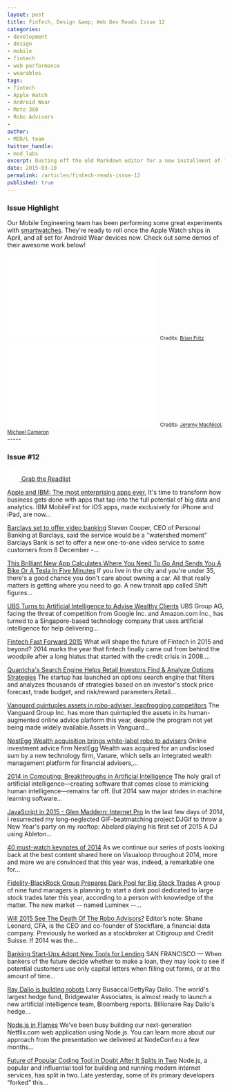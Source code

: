 ```yaml
---
layout: post
title: FinTech, Design &amp; Web Dev Reads Issue 12
categories: 
- development
- design
- mobile
- fintech
- web performance
- wearables
tags: 
- fintech
- Apple Watch
- Android Wear
- Moto 360
- Robo Advisors
- 
author: 
- MOD/L team
twitter_handle:
- mod_labs
excerpt: Dusting off the old Markdown editor for a new installment of fintech, design & dev reads.
date: 2015-03-10
permalink: /articles/fintech-reads-issue-12
published: true
---
```


### Issue Highlight

Our Mobile Engineering team has been performing some great experiments with [smartwatches](/articles/wearables/).  They're ready to roll once the Apple Watch ships in April, and all set for Android Wear devices now. Check out some demos of their awesome work below!

<div class="reads-focus clearfix">
	<div class="pull-left">
		<iframe src="//player.vimeo.com/video/121371436?color=0071a3&byline=0" width="350" height="197" frameborder="0" webkitallowfullscreen mozallowfullscreen allowfullscreen></iframe>
		<small class="caption">Credits: <a href="mailto:brian.fritz@markit.com">Brian Fritz</a></small>
	</div>
	<div class="pull-left">
		<iframe src="//player.vimeo.com/video/114930769?color=0071a3&byline=0" width="350" height="197" frameborder="0" webkitallowfullscreen mozallowfullscreen allowfullscreen></iframe>
		<small class="caption">Credits: <a href="mailto:jeremy.macnicol@markit.com">Jeremy MacNicol</a>, <a href="mailto:michael.cameron@markit.com">Michael Cameron</a></small>
	</div>
</div>
-----

### Issue #12

<a href="http://readlists.com/68570bf4"><img src="/images/readlist-icon.png"> Grab the Readlist</a>

[Apple and IBM: The most enterprising apps ever.](https://www.apple.com/business/mobile-enterprise-apps/) It's time to transform how business gets done with apps that tap into the full potential of big data and analytics. IBM MobileFirst for iOS apps, made exclusively for iPhone and iPad, are now...

[Barclays set to offer video banking](http://www.bbc.com/news/business-30260765) Steven Cooper, CEO of Personal Banking at Barclays, said the service would be a "watershed moment" Barclays Bank is set to offer a new one-to-one video service to some customers from 8 December -...

[This Brilliant New App Calculates Where You Need To Go And Sends You A Bike Or A Tesla In Five Minutes](http://www.fastcoexist.com/3038920/this-brilliant-new-app-calculates-where-you-need-to-go-and-sends-you-a-bike-or-a-tesla-in-fi) If you live in the city and you're under 35, there's a good chance you don't care about owning a car. All that really matters is getting where you need to go. A new transit app called Shift figures...

[UBS Turns to Artificial Intelligence to Advise Wealthy Clients](http://www.bloomberg.com/news/2014-12-07/ubs-turns-to-artificial-intelligence-to-advise-wealthy-clients.html) UBS Group AG, facing the threat of competition from Google Inc. and Amazon.com Inc., has turned to a Singapore-based technology company that uses artificial intelligence for help delivering...

[Fintech Fast Forward 2015](http://www.wallstreetandtech.com/trading-technology/fintech-fast-forward-2015/a/d-id/1318081) What will shape the future of Fintech in 2015 and beyond? 2014 marks the year that fintech finally came out from behind the woodpile after a long hiatus that started with the credit crisis in 2008....

[Quantcha's Search Engine Helps Retail Investors Find & Analyze Options Strategies](http://www.wallstreetandtech.com/trading-technology/quantchas-search-engine-helps-retail-investors-find-and-analyze-options-strategies/d/d-id/1316525) The startup has launched an options search engine that filters and analyzes thousands of strategies based on an investor's stock price forecast, trade budget, and risk/reward parameters.Retail...

[Vanguard quintuples assets in robo-adviser, leapfrogging competitors](http://www.investmentnews.com/article/20141208/FREE/141209910/vanguard-quintuples-assets-in-robo-adviser-leapfrogging-competitors) The Vanguard Group Inc. has more than quintupled the assets in its human-augmented online advice platform this year, despite the program not yet being made widely available.Assets in Vanguard...

[NestEgg Wealth acquisition brings white-label robo to advisers](http://www.investmentnews.com/article/20141218/FREE/141219909/nestegg-wealth-acquisition-brings-white-label-robo-to-advisers) Online investment advice firm NestEgg Wealth was acquired for an undisclosed sum by a new technology firm, Vanare, which sells an integrated wealth management platform for financial advisers,...

[2014 in Computing: Breakthroughs in Artificial Intelligence](http://www.technologyreview.com/news/533686/2014-in-computing-breakthroughs-in-artificial-intelligence/) The holy grail of artificial intelligence&#x2014;creating software that comes close to mimicking human intelligence&#x2014;remains far off. But 2014 saw major strides in machine learning software...

[JavaScript in 2015 - Glen Maddern: Internet Pro](http://glenmaddern.com/articles/javascript-in-2015) In the last few days of 2014, I resurrected my long-neglected GIF-beatmatching project DJGif to throw a New Year's party on my rooftop: &#x245;belard playing his first set of 2015 A DJ using Ableton...

[40 must-watch keynotes of 2014](http://visualoop.com/29113/the-top-40-best-video-keynotes-of-2014) As we continue our series of posts looking back at the best content shared here on Visualoop throughout 2014, more and more we are convinced that this year was, indeed, a remarkable one for...

[Fidelity-BlackRock Group Prepares Dark Pool for Big Stock Trades](http://www.bloomberg.com/news/2015-01-20/fidelity-blackrock-group-prepares-dark-pool-for-big-stock-trades.html) A group of nine fund managers is planning to start a dark pool dedicated to large stock trades later this year, according to a person with knowledge of the matter. The new market -- named Luminex --...

[Will 2015 See The Death Of The Robo Advisors?](http://techcrunch.com/2015/01/27/will-2015-see-the-death-of-the-robo-advisors/) Editor&#x2019;s note:&#xA0;Shane Leonard, CFA, is the CEO and co-founder of Stockflare, a financial data company. Previously he worked as a stockbroker at Citigroup and Credit Suisse. If 2014 was the...

[Banking Start-Ups Adopt New Tools for Lending](http://www.nytimes.com/2015/01/19/technology/banking-start-ups-adopt-new-tools-for-lending.html) SAN FRANCISCO &#x2014; When bankers of the future decide whether to make a loan, they may look to see if potential customers use only capital letters when filling out forms, or at the amount of time...

[Ray Dalio is building robots](http://www.businessinsider.com/artificial-intelligence-team-at-bridgewater-2015-2) Larry Busacca/GettyRay Dalio. The world's largest hedge fund, Bridgewater Associates, is almost ready to launch a new artificial intelligence team, Bloomberg reports. Billionaire Ray Dalio's hedge...

[Node.js in Flames](http://techblog.netflix.com/2014/11/nodejs-in-flames.html?imm_mid=0c7852&cmp=em-velocity-na-na-newsltr_20141121&m=1) We&#x2019;ve been busy building our next-generation Netflix.com web application using Node.js. You can learn more about our approach from the presentation we delivered at NodeConf.eu a few months...

[Future of Popular Coding Tool in Doubt After It Splits in Two](http://www.wired.com/2014/12/io-js/) Node.js, a popular and influential tool for building and running modern internet services, has split in two. Late yesterday, some of its primary developers &#x201C;forked&#x201D; this...
